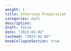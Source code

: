 ```yaml
---
weight: 1
title: Interview Preparation
categories: null
description: 
draft: false
date: "2023-02-02"
lastmod: "2023-02-02"
bookCollapseSection: true
---
```


